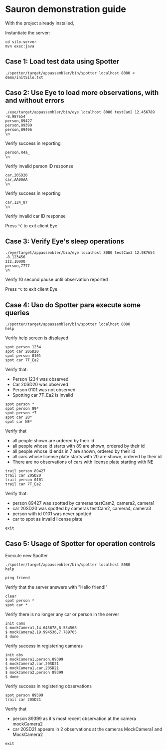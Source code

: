 # Sauron demonstration guide

With the project already installed,

Instantiate the server:
```
cd silo-server
mvn exec:java
```

## Case 1: Load test data using Spotter

```
./spotter/target/appassembler/bin/spotter localhost 8080 < demo/initSilo.txt
```

## Caso 2: Use Eye to load more observations, with and without errors

```
./eye/target/appassembler/bin/eye localhost 8080 testCam2 12.456789 -8.987654
person,89427
person,89399
person,89496
\n
```
Verify success in reporting

```
person,R4a_
\n
```
Verify invalid person ID response

```
car,20SD20
car,AA00AA
\n
```
Verify success in reporting

```
car,124_87
\n
```
Verify invalid car ID response

Press `^C` to exit client Eye

## Case 3: Verify Eye's sleep operations

```
./eye/target/appassembler/bin/eye localhost 8080 testCam3 12.987654 -8.123456
zzz,10000
person,7777
\n
```
Verify 10 second pause until observation reported

Press `^C` to exit client Eye

## Case 4: Uso do Spotter para execute some queries

```
./spotter/target/appassembler/bin/spotter localhost 8080
help
```
Verify help screen is displayed

```
spot person 1234
spot car 20SD20
spot person 0101
spot car 7T_Ea2
```
Verify that:

* Person 1234 was observed
* Car 20SD20 was observed
* Person 0101 was not observed
* Spotting car 7T_Ea2 is invalid

```
spot person *
spot person 89*
spot person *7
spot car 20*
spot car NE*
```
Verify that

* all people shown are ordered by their id
* all people whose id starts with 89 are shown, ordered by their id
* all people whose id ends in 7 are shown, ordered by their id
* all cars whose license plate starts with 20 are shown, ordered by their id
* There are no observations of cars with license plate starting with NE


```
trail person 89427
trail car 20SD20
trail person 0101
trail car 7T_Ea2
```

Verify that:

* person 89427 was spotted by cameras testCam2, camera2, camera1
* car 20SD20 was spotted by cameras testCam2, camera4, camera3
* person with id 0101 was never spotted
* car to spot as invalid license plate

```
exit 
```

##   Caso 5: Usage of Spotter for operation controls

Execute new Spotter
```
./spotter/target/appassembler/bin/spotter localhost 8080
help
```

```
ping friend
```
Verify that the server answers with "Hello friend!"

```
clear
spot person *
spot car *
```
Verify there is no longer any car or person in the server

```
init cams
$ mockCamera1,14.645678,8.534568
$ mockCamera2,19.994536,7.789765
$ done
```
Verify success in registering cameras

```
init obs
$ mockCamera1,person,89399
$ mockCamera2,car,20SD21
$ mockCamera1,car,20SD21
$ mockCamera2,person 89399
$ done
```

Verify success in registering observations

```
spot person 89399
trail car 20SD21
```
Verify that

* person 89399 as it's most recent observation at the camera mockCamera2
* car 20SD21 appears in 2 observations at the cameras MockCamera1 and MockCamera2


```
exit 
```